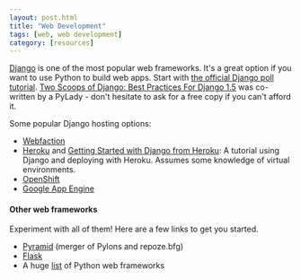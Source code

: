 ```yaml
---
layout: post.html
title: "Web Development"
tags: [web, web development]
category: [resources]
---
```



[Django][django] is one of the most popular web frameworks. It's a great option if you want to use Python to build web apps.  Start with [the official Django poll tutorial][tutorial].  [Two Scoops of Django: Best Practices For Django 1.5][twoscoops] was co-written by a PyLady - don't hesitate to ask for a free copy if you can't afford it.

Some popular Django hosting options:

* [Webfaction][webfaction]
* [Heroku][heroku] and [Getting Started with Django from Heroku][djangoheroku]: A tutorial using Django and deploying with Heroku.  Assumes some knowledge of virtual environments.
* [OpenShift][openshift]
* [Google App Engine][appengine]

#### Other web frameworks

Experiment with all of them! Here are a few links to get you started.

* [Pyramid][pyramid] (merger of Pylons and repoze.bfg)
* [Flask][flask]
* A huge [list][list] of Python web frameworks


[django]: http://www.djangoproject.com/
[tutorial]: https://docs.djangoproject.com/en/1.4/intro/tutorial01/
[webfaction]: http://www.webfaction.com/
[heroku]: https://heroku.com/
[djangoheroku]: https://devcenter.heroku.com/articles/django
[openshift]: http://openshift.redhat.com
[twoscoops]: http://twoscoopspress.com/products/two-scoops-of-django-1-6
[pyramid]: http://docs.pylonsproject.org/projects/pyramid/dev/
[flask]: http://flask.pocoo.org/
[appengine]: http://code.google.com/appengine/
[list]: http://wiki.python.org/moin/WebFrameworks"
